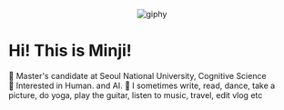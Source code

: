 <div align="center">

![giphy](https://user-images.githubusercontent.com/88447983/188561408-177a0f8f-9855-4bc4-bcb3-9587b7467ac1.gif)
</div>

# Hi! This is Minji!
🧷  Master's candidate at Seoul National University, Cognitive Science  
🧷  Interested in Human. and AI. 
🧷  I sometimes write, read, dance, take a picture, do yoga, play the guitar, listen to music, travel, edit vlog etc

